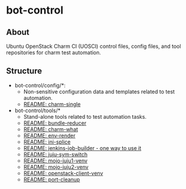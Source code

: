 # bot-control

## About
Ubuntu OpenStack Charm CI (UOSCI) control files, config files, and tool repositories for charm test automation.

## Structure
* bot-control/config/*:
    * Non-sensitive configuration data and templates related to test automation.
    * [README: charm-single](config/charm-single/README.md)
* bot-control/tools/*
    * Stand-alone tools related to test automation tasks.
    * [README: bundle-reducer](tools/README.bundle-reducer.md)
    * [README: charm-what](tools/README.charm-what.md)
    * [README: env-render](tools/README.env-render.md)
    * [README: ini-splice](tools/README.ini-splice.md)
    * [README: jenkins-job-builder - one way to use it](tools/README.jenkins-job-builder.md)
    * [README: juju-sym-switch](tools/README.juju-sym-switch.md)
    * [README: mojo-juju1-venv](tools/README.mojo-juju1-venv.md)
    * [README: mojo-juju2-venv](tools/README.mojo-juju2-venv.md)
    * [README: openstack-client-venv](tools/README.openstack-client-venv.md)
    * [README: port-cleanup](tools/README.port-cleanup.md)
